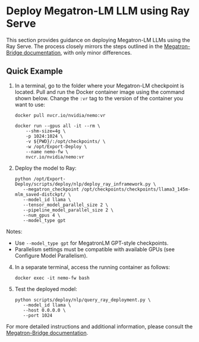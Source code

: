 # Deploy Megatron-LM LLM using Ray Serve

This section provides guidance on deploying Megatron-LM LLMs using the Ray Serve. The process closely mirrors the steps outlined in the [Megatron-Bridge documentation](../mbridge/in-framework.md), with only minor differences.

## Quick Example

1. In a terminal, go to the folder where your Megatron-LM checkpoint is located. Pull and run the Docker container image using the command shown below. Change the ``:vr`` tag to the version of the container you want to use:

   ```shell
   docker pull nvcr.io/nvidia/nemo:vr

   docker run --gpus all -it --rm \
       --shm-size=4g \
       -p 1024:1024 \
       -v ${PWD}/:/opt/checkpoints/ \
       -w /opt/Export-Deploy \
       --name nemo-fw \
       nvcr.io/nvidia/nemo:vr
   ``` 

3. Deploy the model to Ray:

   ```shell
   python /opt/Export-Deploy/scripts/deploy/nlp/deploy_ray_inframework.py \
      --megatron_checkpoint /opt/checkpoints/checkpoints/llama3_145m-mlm_saved-distckpt/ \
      --model_id llama \
      --tensor_model_parallel_size 2 \
      --pipeline_model_parallel_size 2 \
      --num_gpus 4 \
      --model_type gpt
   ```

Notes:
- Use `--model_type gpt` for MegatronLM GPT-style checkpoints.
- Parallelism settings must be compatible with available GPUs (see Configure Model Parallelism).

4. In a separate terminal, access the running container as follows:

   ```shell
   docker exec -it nemo-fw bash
   ```

5. Test the deployed model:

   ```shell
   python scripts/deploy/nlp/query_ray_deployment.py \
      --model_id llama \
      --host 0.0.0.0 \
      --port 1024
   ```

For more detailed instructions and additional information, please consult the [Megatron-Bridge documentation](../mbridge/in-framework.md).